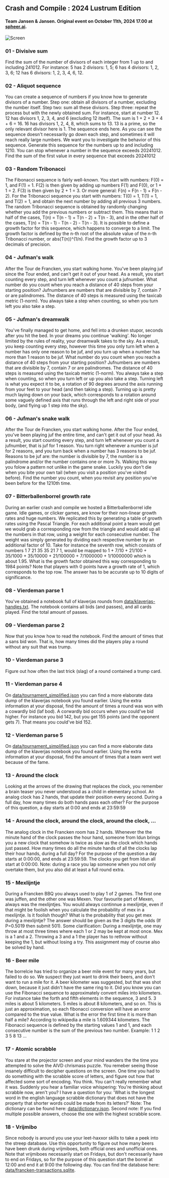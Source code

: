 ## Crash and Compile : 2024 Lustrum Edition
#### Team Jansen & Jansen. Original event on October 11th, 2024 17.00 at [spheer.ai](https://www.spheer.ai).

![Screen](./screen.png)

### 01 - Divisive sum

Find the sum of the number of divisors of each integer from 1 up to and including 241012. For instance: 5 has 2 divisors: 1, 5; 6 has 4 divisors: 1, 2, 3, 6; 12 has 6 divisors: 1, 2, 3, 4, 6, 12.

### 02 - Aliquot sequence

You can create a sequence of numbers if you know how to generate divisors of a number. Step one: obtain all divisors of a number, excluding the number itself. Step two: sum all these divisors. Step three: repeat the process but with the newly obtained sum. For instance, start at number 12. 12 has divisors 1, 2, 3, 4, and 6 (excluding 12 itself). The sum is 1 + 2 + 3 + 4 + 6 = 16. 16 has divisors 1, 2, 4, 8, which sums to 13. 13 is a prime, so the only relevant divisor here is 1. The sequence ends here. As you can see the sequence doesn't necessarily go down each step, and sometimes it will reach really large numbers. We want you to investigate the behavior of this sequence. Generate this sequence for the numbers up to and including 1210. You can stop whenever a number in the sequence exceeds 20241012. Find the sum of the first value in every sequence that exceeds 20241012

### 03 - Random Tribonacci

The Fibonacci sequence is fairly well-known. You start with numbers: F(0) = 1, and F(1) = 1. F(2) is then given by adding up numbers F(1) and F(0), or 1 + 1 = 2. F(3) is then given by 2 + 1 = 3. Or more general: F(n) = F(n - 1) + F(n  - 2). For the Tribonacci sequence you start with numbers: T(0) = 1, T(1) = 1, and T(2) = 1, and obtain the next number by adding all previous 3 numbers. The random Tribonacci sequence is obtained by randomly changing whether you add the previous numbers or subtract them. This means that in half of the cases, T(n) = T(n - 1) + T(n - 2) + T(n - 3), and in the other half of the cases, T(n) = T(n - 1) - T(n - 2) - T(n - 3). It is possible to define a growth factor for this sequence, which happens to converge to a limit. The growth factor is defined by the n-th root of the absolute value of the n-th Tribonacci number, or abs(T(n))^(1/n). Find the growth factor up to 3 decimals of precision.

### 04 - Jufman's walk

After the Tour de Francken, you start walking home. You've been playing juf since the Tour ended, and can't get it out of your head. As a result, you start counting every step, and turn left whenever you count a jufnumber. What number do you count when you reach a distance of 40 steps from your starting position? Jufnumbers are numbers that are divisible by 7, contain 7 or are palindromes. The distance of 40 steps is measured using the taxicab metric (1-norm). You always take a step when counting, so when you turn left you also take a step.

### 05 - Jufman's dreamwalk

You've finally managed to get home, and fell into a drunken stupor, seconds after you hit the bed. In your dreams you continue 'walking'. No longer limited by the rules of reality, your dreamwalk takes to the sky. As a result, you keep counting every step, however this time you only turn left when a number has only one reason to be juf, and you turn up when a number has more than 1 reason to be juf. What number do you count when you reach a distance of 40 steps from your starting position? Jufnumbers are numbers that are divisible by 7, contain 7 or are palindromes. The distance of 40 steps is measured using the taxicab metric (1-norm). You always take a step when counting, so when you turn left or up you also take a step. Turning left is what you expect it to be, a rotation of 90 degrees around the axis running from your feet to your head (and then taking a step). Turning up is pretty much laying down on your back, which corresponds to a rotation around some vaguely defined axis that runs through the left and right side of your body, (and flying up 1 step into the sky).

### 06 - Jufman's snake walk

After the Tour de Francken, you start walking home. After the Tour ended, you've been playing juf the entire time, and can't get it out of your head. As a result, you start counting every step, and turn left whenever you count a jufnumber, that is juf for 1 reason. You turn right whenever a number is juf for 2 reasons, and you turn back when a number has 3 reasons to be juf. Reasons to be juf are: the number is divisible by 7, the number is a palindrome and/or the number contains one or more 7s. Walking this way you folow a pattern not unlike in the game snake. Luckily you don't die when you bite your own tail (when you visit a position you've visited before). Find the number you count, when you revisit any position you've been before for the 1210th time.

### 07 - Bitterballenborrel growth rate

During an earlier crash and compile we hosted a Bitterballenborrel idle game. Idle games, or clicker games, are know for their non-linear growth rates and huge numbers. We replicated this by generating a table of growth rates using the Pascal Triangle. For each additional point a team would get we would grab a corresponding row from the triangle and would add up all the numbers in that row, using a weight for each consecutive number. The weight was simply generated by dividing each respective number by an additional factor of 10. Take for instance the seventh row, which consists of numbers 1 7 21 35 35 21 7 1, would be mapped to 1 + 7/10 + 21/100 + 35/1000 + 35/10000 + 21/100000 + 7/1000000 + 1/10000000 which is about 1.95. What is the growth factor obtained this way corresponding to 1984 points? Note that players with 0 points have a growth rate of 1, which corresponds to the top row. The answer has to be accurate up to 10 digits of significance.

### 08 - Vierdeman parse 1

You've obtained a notebook full of klaverjas rounds from [data/klaverjas-handjes.txt](data/klaverjas-handjes.txt). The notebook contains all bids (and passes), and all cards played. Find the total amount of passes.
### 09 - Vierdeman parse 2

Now that you know how to read the notebook. Find the amount of times that a sans bid won. That is, how many times did the players play a round without any suit that was trump.

### 10 - Vierdeman parse 3

Figure out how often the last trick (slag) of a round contained a trump card.

### 11 - Vierdeman parse 4

On [data/tournament_simplified.json](data/tournament_simplified.json) you can find a more elaborate data dump of the klaverjas notebook you found earlier. Using the extra information at your disposal, find the amount of times a round was won with a cowardly bid (laf bod). A corwardly bid occurs when you could've bid higher. For instance you bid 142, but you get 155 points (and the opponent gets 7). That means you could've bid 152.

### 12 - Vierdeman parse 5

On [data/tournament_simplified.json](data/tournament_simplified.json) you can find a more elaborate data dump of the klaverjas notebook you found earlier. Using the extra information at your disposal, find the amount of times that a team went wet because of the fame.

### 13 - Around the clock

Looking at the arrows of the drawing that replaces the clock, you remember a brain teaser you never understood as a child in elementary school. An analog clock has 2 hands, that update their position every second. During a full day, how many times do both hands pass each other? For the purpose of this question, a day starts at 0:00 and ends at 23:59:59

### 14 - Around the clock, around the clock, around the clock, ...

The analog clock in the Francken room has 2 hands. Whenever the the minute hand of the clock passes the hour hand, someone from Idun brings you a new clock that somehow is twice as slow as the clock which hands just passed. How many times do all the minute hands of all the clocks lap their hour hands, during a full day? For the purpose of the question a day starts at 0:00:00, and ends at 23:59:59. The clocks you get from Idun all start at 0:00:00. Note: during a race you lap someone when you not only overtake them, but you also did at least a full round extra.

### 15 - Mexlijntje

During a Francken BBQ you always used to play 1 of 2 games. The first one was juffen, and the other one was Mexen. Your favourite part of Mexen, always was the mexlijntjes. You would always continnue a mexlijntje, even if that might be foolish when you calculate the probability of mex in a mexlijntje. Is it foolish though? What is the probability that you get mex during a mexlijntje? The answer should be given as the 3 digits the odds (If P=0.5019 then submit 501). Some clarification: During a mexlijntje, one may throw at most three times where each 1 or 2 may be kept at most once. Mex is a 1 and a 2. Throwing a 3 and a 1 the player has to rethrow without keeping the 1, but without losing a try. This assignment may of course also be solved by hand.

### 16 - Beer mile

The borrelcie has tried to organize a beer mile event for many years, but failed to do so. We suspect they just want to drink their beers, and don't want to run a mile for it. A beer kilometer was suggested, but that was shot down, because it just didn't have the same ring to it. Did you know you can use the Fibonacci sequence to approximately convert miles into kilometers. For instance take the forth and fifth elements in the sequence, 3 and 5. 3 miles is about 5 kilometers. 5 miles is about 8 kilometers, and so on. This is just an approximation, so each fibonacci conversion will have an error compared to the true value. What is the error the first time it is more than half a mile? According to wikipedia a mile is 1.609344 kilometers. The Fibonacci sequence is defined by the starting values 1 and 1, and each consecutive number is the sum of the previous two number. Example: 1 1 2 3 5 8 13 ...

### 17 - Atomic scrabble

You stare at the projector screen and your mind wanders the the time you attempted to solve the AIVD chrismass puzzle. You remeber seeing those insanely difficult to decipher questions on the screen. One time you had to do something with the scrabble score of letters, and figure out how that affected some sort of encoding. You think. You can't really remember what it was. Suddenly you hear a familiar voice whispering: You're thinking about scrabble now, aren't you? I have a question for you: 'What is the longest word in the english language scrabble dictionary that does not have the property that shorter words could be made from its letters?' Note: The dictionary can be found here: [data/dictionary.json](data/dictionary.json). Second note: If you find multiple possible answers, choose the one with the highest scrabble score.

### 18 - Vrijmibo

Since nobody is around you use your leet-haxxor skills to take a peek into the streep database. Use this opportunity to figure out how many beers have been drunk during vrijmiboes, both official ones and unofficial ones. Note that vrijmiboes necessarily start on Fridays, but don't necessarily have to end on Fridays, so for the purpose of this question start the borrel at 12:00 and end it at 9:00 the following day. You can find the database here: [data/francken-transactions.sqlite](data/francken-transactions.sqlite).

